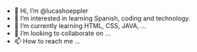 - 👋 Hi, I’m @lucashoeppler
- 👀 I’m interested in learning Spanish, coding and technology.
- 🌱 I’m currently learning HTML, CSS, JAVA, ...
- 💞️ I’m looking to collaborate on ...
- 📫 How to reach me ...

<!---
lucashoeppler/lucashoeppler is a ✨ special ✨ repository because its `README.md` (this file) appears on your GitHub profile.
You can click the Preview link to take a look at your changes.
--->
